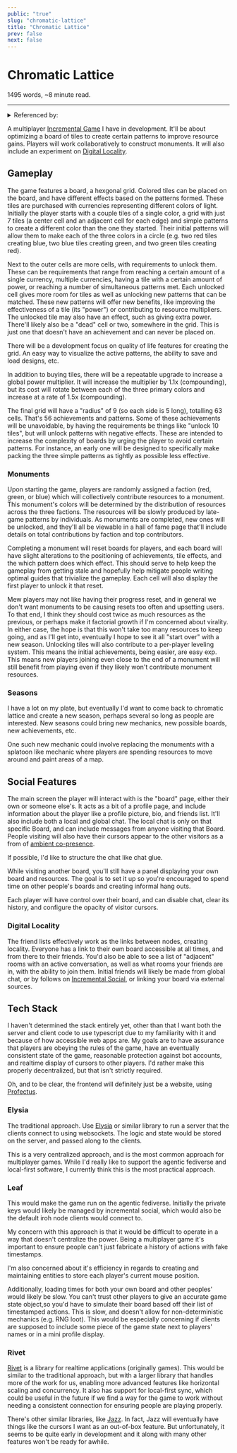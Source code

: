 ```yaml
---
public: "true"
slug: "chromatic-lattice"
title: "Chromatic Lattice"
prev: false
next: false
---
```

<script setup>
import { data } from '../../git.data.ts';
import { useData } from 'vitepress';
const pageData = useData();
</script>
<h1 class="p-name">Chromatic Lattice</h1>
<p>1495 words, ~8 minute read. <span v-html="data[`site/${pageData.page.value.relativePath}`]" /></p>
<hr/>

<details><summary>Referenced by:</summary><a href="/garden/digital-locality/index.md">Digital Locality</a><a href="/garden/incremental-social/index.md">Incremental Social</a><a href="/now/index">/now</a></details>

A multiplayer [Incremental Game](/garden/guide-to-incrementals/index.md) I have in development. It'll be about optimizing a board of tiles to create certain patterns to improve resource gains. Players will work collaboratively to construct monuments. It will also include an experiment on [Digital Locality](/garden/digital-locality/index.md).

## Gameplay

The game features a board, a hexgonal grid. Colored tiles can be placed on the board, and have different effects based on the patterns formed. These tiles are purchased with currencies representing different colors of light. Initially the player starts with a couple tiles of a single color, a grid with just 7 tiles (a center cell and an adjacent cell for each edge) and simple patterns to create a different color than the one they started. Their initial patterns will allow them to make each of the three colors in a circle (e.g. two red tiles creating blue, two blue tiles creating green, and two green tiles creating red).

Next to the outer cells are more cells, with requirements to unlock them. These can be requirements that range from reaching a certain amount of a single currency, multiple currencies, having a tile with a certain amount of power, or reaching a number of simultaneous patterns met. Each unlocked cell gives more room for tiles as well as unlocking new patterns that can be matched. These new patterns will offer new benefits, like improving the effectiveness of a tile (its "power") or contributing to resource multipliers. The unlocked tile may also have an effect, such as giving extra power. There'll likely also be a "dead" cell or two, somewhere in the grid. This is just one that doesn't have an achievement and can never be placed on.

There will be a development focus on quality of life features for creating the grid. An easy way to visualize the active patterns, the ability to save and load designs, etc.

In addition to buying tiles, there will be a repeatable upgrade to increase a global power multiplier. It will increase the multiplier by 1.1x (compounding), but its cost will rotate between each of the three primary colors and increase at a rate of 1.5x (compounding).

The final grid will have a "radius" of 9 (so each side is 5 long), totalling 63 cells. That's 56 achievements and patterns. Some of these achievements will be unavoidable, by having the requirements be things like "unlock 10 tiles", but will unlock patterns with negative effects. These are intended to increase the complexity of boards by urging the player to avoid certain patterns. For instance, an early one will be designed to specifically make packing the three simple patterns as tightly as possible less effective.

### Monuments

Upon starting the game, players are randomly assigned a faction (red, green, or blue) which will collectively contribute resources to a monument. This monument's colors will be determined by the distribution of resources across the three factions. The resources will be slowly produced by late-game patterns by individuals. As monuments are completed, new ones will be unlocked, and they'll all be viewable in a hall of fame page that'll include details on total contributions by faction and top contributors.

Completing a monument will reset boards for players, and each board will have slight alterations to the positioning of achievements, tile effects, and the which pattern does which effect. This should serve to help keep the gameplay from getting stale and hopefully help mitigate people writing optimal guides that trivialize the gameplay. Each cell will also display the first player to unlock it that reset.

Mew players may not like having their progress reset, and in general we don't want monuments to be causing resets too often and upsetting users. To that end, I think they should cost twice as much resources as the previous, or perhaps make it factorial growth if I'm concerned about virality. In either case, the hope is that this won't take too many resources to keep going, and as I'll get into, eventually I hope to see it all "start over" with a new season. Unlocking tiles will also contribute to a per-player leveling system. This means the initial achievements, being easier, are easy exp. This means new players joining even close to the end of a monument will still benefit from playing even if they likely won't contribute monument resources.

### Seasons

I have a lot on my plate, but eventually I'd want to come back to chromatic lattice and create a new season, perhaps several so long as people are interested. New seasons could bring new mechanics, new possible boards, new achievements, etc.

One such new mechanic could involve replacing the monuments with a splatoon like mechanic where players are spending resources to move around and paint areas of a map.

## Social Features

The main screen the player will interact with is the "board" page, either their own or someone else's. It acts as a bit of a profile page, and include information about the player like a profile picture, bio, and friends list. It'll also include both a local and global chat. The local chat is only on that specific Board, and can include messages from anyone visiting that Board. People visiting will also have their cursors appear to the other visitors as a from of [ambient co-presence](https://maggieappleton.com/ambient-copresence).

If possible, I'd like to structure the chat like chat glue.

While visiting another board, you'll still have a panel displaying your own board and resources. The goal is to set it up so you're encouraged to spend time on other people's boards and creating informal hang outs.

Each player will have control over their board, and can disable chat, clear its history, and configure the opacity of visitor cursors.

### Digital Locality

The friend lists effectively work as the links between nodes, creating locality. Everyone has a link to their own board accessible at all times, and from there to their friends. You'd also be able to see a list of "adjacent" rooms with an active conversation, as well as what rooms your friends are in, with the ability to join them. Initial friends will likely be made from global chat, or by follows on [Incremental Social](/garden/incremental-social/index.md), or linking your board via external sources.

## Tech Stack

I haven't determined the stack entirely yet, other than that I want both the server and client code to use typescript due to my familiarity with it and because of how accessible web apps are. My goals are to have assurance that players are obeying the rules of the game, have an eventually consistent state of the game, reasonable protection against bot accounts, and realtime display of cursors to other players. I'd rather make this properly decentralized, but that isn't strictly required.

Oh, and to be clear, the frontend will definitely just be a website, using [Profectus](/garden/profectus/index.md).

### Elysia

The traditional approach. Use [Elysia](https://elysiajs.com/) or similar library to run a server that the clients connect to using websockets. The logic and state would be stored on the server, and passed along to the clients.

This is a very centralized approach, and is the most common approach for multiplayer games. While I'd really like to support the agentic fediverse and local-first software, I currently think this is the most practical approach.

### Leaf

This would make the game run on the agentic fediverse. Initially the private keys would likely be managed by incremental social, which would also be the default iroh node clients would connect to.

My concern with this approach is that it would be difficult to operate in a way that doesn't centralize the power. Being a multiplayer game it's important to ensure people can't just fabricate a history of actions with fake timestamps.

I'm also concerned about it's efficiency in regards to creating and maintaining entities to store each player's current mouse position.

Additionally, loading times for both your own board and other peoples' would likely be slow. You can't trust other players to give an accurate game state object,so you'd have to simulate their board based off their list of timestamped actions. This is slow, and doesn't allow for non-deterministic mechanics (e.g. RNG loot). This would be especially concerning if clients are supposed to include some piece of the game state next to players' names or in a mini profile display.

### Rivet

[Rivet](https://rivet.gg/) is a library for realtime applications (originally games). This would be similar to the traditional approach, but with a larger library that handles more of the work for us, enabling more advanced features like horizontal scaling and concurrency. It also has support for local-first sync, which could be useful in the future if we find a way for the game to work without needing a consistent connection for ensuring people are playing properly.

There's other similar libraries, like [Jazz](https://jazz.tools/). In fact, Jazz will eventually have things like the cursors I want as an out-of-box feature. But unfortunately, it seems to be quite early in development and it along with many other features won't be ready for awhile.
